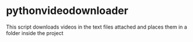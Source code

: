 # pythonvideodownloader
This script downloads videos in the text files attached and places them in a folder inside the project
